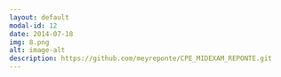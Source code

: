 ```yaml
---
layout: default
modal-id: 12
date: 2014-07-18
img: 8.png
alt: image-alt
description: https://github.com/meyreponte/CPE_MIDEXAM_REPONTE.git
---
```

